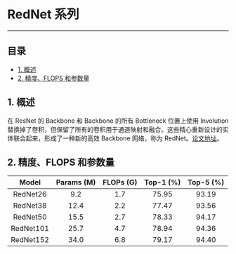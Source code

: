 # RedNet 系列
---
## 目录

* [1. 概述](#1)
* [2. 精度、FLOPS 和参数量](#2)

<a name='1'></a>
## 1. 概述

在 ResNet 的 Backbone 和 Backbone 的所有 Bottleneck 位置上使用 Involution 替换掉了卷积，但保留了所有的卷积用于通道映射和融合。这些精心重新设计的实体联合起来，形成了一种新的高效 Backbone 网络，称为 RedNet。[论文地址](https://arxiv.org/abs/2103.06255)。

<a name='2'></a>
## 2. 精度、FLOPS 和参数量

|         Model         | Params (M) | FLOPs (G) | Top-1 (%) | Top-5 (%) |
|:---------------------:|:----------:|:---------:|:---------:|:---------:|
| RedNet26             |  9.2       | 1.7       | 75.95     | 93.19     |
| RedNet38            | 12.4       | 2.2       | 77.47     | 93.56     |
| RedNet50             | 15.5       | 2.7       | 78.33     | 94.17     |
| RedNet101           | 25.7       | 4.7       | 78.94     | 94.36     |
| RedNet152           | 34.0       | 6.8       | 79.17     | 94.40     |

